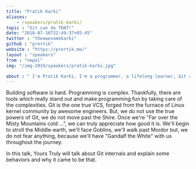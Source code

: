 ```yaml
---
title: "Pratik Karki"
aliases:
    - /speakers/pratik-karki/
topic : "Git can do THAT!"
date: "2018-07-16T22:49:37+05:45"
twitter : "theawesomekarki"
github : "prertik"
website : "https://prertik.me/"
layout : "speakers"
from : "nepal"
img: "/img-2019/speakers/pratik-karki.jpg"

about : " I'm Pratik Karki. I'm a programmer, a lifelong learner, Git contributor, GSoC'18 student, open-source contributor, and maintainer. I love to pop the hood of software and look inside, move a few things and close the hood,(80% of the time, I mess something up.) I'm a polyglot programmer(IOW: Jack of all trades). I love to talk about concurrency, optimizations, language design and algorithms. I work as a Software Engineer at Leapfrog Technology. When I'm not programming, I read a lot, to be a better programmer and my favorite super-hero is Ken Thompson."
---
```

Building software is hard. Programming is complex. Thankfully, there are tools which really stand out and make programming fun by taking care of the complexities.  Git is the one true VCS, forged from the furnace of Linux kernel community by awesome engineers.  But, we do not use the true powers of Git, we do not move past the Shire.  Once we're "Far over the Misty Mountains cold ...", we can truly appreciate how good it is.  We'll begin to stroll the Middle-earth, we'll face Goblins, we'll walk past Mordor but, we do not fear anything, because we'll have "Gandalf the White" with us throughout the journey.

In this talk, Yours Truly will talk about Git internals and explain some behaviors and why it came to be that.
